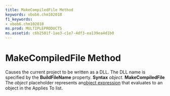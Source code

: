 ```yaml
---
title: MakeCompiledFile Method
keywords: vbob6.chm102018
f1_keywords:
- vbob6.chm102018
ms.prod: MULTIPLEPRODUCTS
ms.assetid: c6b2501f-1ae3-c1e7-4df3-ea139ea4d1b0
---
```



# MakeCompiledFile Method



Causes the current project to be written as a DLL. The DLL name is specified by the  **BuildFileName** property.
 **Syntax**
 _object_. **MakeCompiledFile**
The  _object_ placeholder represents an[object expression](vbe-glossary.md) that evaluates to an object in the Applies To list.

